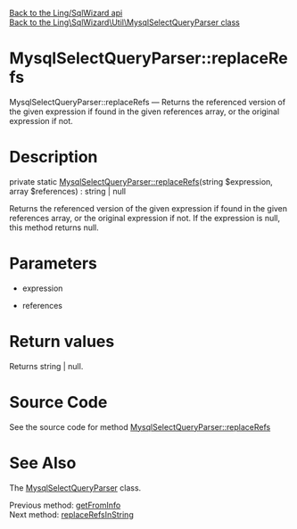 [Back to the Ling/SqlWizard api](https://github.com/lingtalfi/SqlWizard/blob/master/doc/api/Ling/SqlWizard.md)<br>
[Back to the Ling\SqlWizard\Util\MysqlSelectQueryParser class](https://github.com/lingtalfi/SqlWizard/blob/master/doc/api/Ling/SqlWizard/Util/MysqlSelectQueryParser.md)


MysqlSelectQueryParser::replaceRefs
================



MysqlSelectQueryParser::replaceRefs — Returns the referenced version of the given expression if found in the given references array, or the original expression if not.




Description
================


private static [MysqlSelectQueryParser::replaceRefs](https://github.com/lingtalfi/SqlWizard/blob/master/doc/api/Ling/SqlWizard/Util/MysqlSelectQueryParser/replaceRefs.md)(string $expression, array $references) : string | null




Returns the referenced version of the given expression if found in the given references array, or the original expression if not.
If the expression is null, this method returns null.




Parameters
================


- expression

    

- references

    


Return values
================

Returns string | null.








Source Code
===========
See the source code for method [MysqlSelectQueryParser::replaceRefs](https://github.com/lingtalfi/SqlWizard/blob/master/Util/MysqlSelectQueryParser.php#L427-L433)


See Also
================

The [MysqlSelectQueryParser](https://github.com/lingtalfi/SqlWizard/blob/master/doc/api/Ling/SqlWizard/Util/MysqlSelectQueryParser.md) class.

Previous method: [getFromInfo](https://github.com/lingtalfi/SqlWizard/blob/master/doc/api/Ling/SqlWizard/Util/MysqlSelectQueryParser/getFromInfo.md)<br>Next method: [replaceRefsInString](https://github.com/lingtalfi/SqlWizard/blob/master/doc/api/Ling/SqlWizard/Util/MysqlSelectQueryParser/replaceRefsInString.md)<br>

